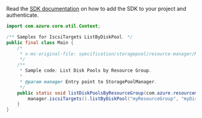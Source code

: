 Read the [SDK documentation](https://github.com/Azure/azure-sdk-for-java/blob/azure-resourcemanager-storagepool_1.0.0-beta.1/sdk/storagepool/azure-resourcemanager-storagepool/README.md) on how to add the SDK to your project and authenticate.

```java
import com.azure.core.util.Context;

/** Samples for IscsiTargets ListByDiskPool. */
public final class Main {
    /*
     * x-ms-original-file: specification/storagepool/resource-manager/Microsoft.StoragePool/stable/2021-08-01/examples/IscsiTargets_ListByDiskPool.json
     */
    /**
     * Sample code: List Disk Pools by Resource Group.
     *
     * @param manager Entry point to StoragePoolManager.
     */
    public static void listDiskPoolsByResourceGroup(com.azure.resourcemanager.storagepool.StoragePoolManager manager) {
        manager.iscsiTargets().listByDiskPool("myResourceGroup", "myDiskPool", Context.NONE);
    }
}
```
